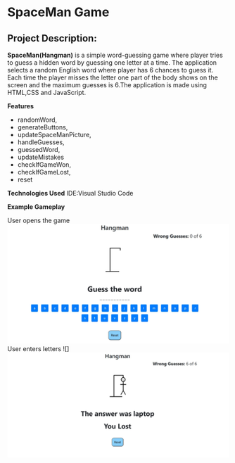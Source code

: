 # __SpaceMan Game__
## __Project Description:__

__SpaceMan(Hangman)__ is a simple word-guessing game where player tries to guess a hidden word by guessing one letter at a time. The application selects a random English word where
player has 6 chances to guess it. Each time the player misses the letter one part of the body shows on the screen and the maximum guesses is 6.The application is made using
HTML,CSS and JavaScript.

__Features__
- randomWord,
- generateButtons,
- updateSpaceManPicture,
- handleGuesses,
- guessedWord,
- updateMistakes
- checkIfGameWon,
- checkIfGameLost,
- reset

__Technologies Used__
IDE:Visual Studio Code

__Example Gameplay__

User opens the game
![](https://github.com/farissikira/SpaceMan/blob/e11a09912e0e4c552dbbe94cfac2d6f8a342f040/1.hangmanPicture.JPG)
User enters letters
![]
![](https://github.com/farissikira/SpaceMan/blob/6cbe52f36dbd3cc1977cccf109f9ddf89c65a237/picture2hangman.JPG)
